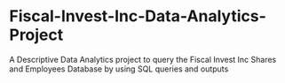 # Fiscal-Invest-Inc-Data-Analytics-Project
A Descriptive Data Analytics project to query the Fiscal Invest Inc Shares and Employees Database by using SQL queries and outputs
